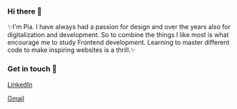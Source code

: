### Hi there 👋

✨I'm Pia. I have always had a passion for design and over the years also for digitalization and development. So to combine the things I like most is what encourage me to study Frontend development. Learning to master different code to make inspiring websites is a thrill.✨ 

### Get in touch  👯

[LinkedIn](https://www.linkedin.com/in/pia-sundsby-4a14992/)

[Gmail](mailto:piasundsby@gmail.com)

<!--
**piasun/piasun** is a ✨ _special_ ✨ repository because its `README.md` (this file) appears on your GitHub profile.

Here are some ideas to get you started:

- 🔭 I’m currently working on ...
- 🌱 I’m currently learning ...
- 👯 I’m looking to collaborate on ...
- 🤔 I’m looking for help with ...
- 💬 Ask me about ...
- 📫 How to reach me: ...
- 😄 Pronouns: ...
- ⚡ Fun fact: ...
-->
